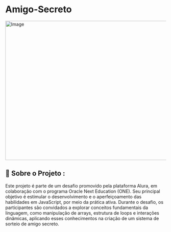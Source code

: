 # Amigo-Secreto

<img width="923" height="436" alt="Image" src="https://github.com/user-attachments/assets/158e81da-817f-46e8-bd4a-40d22754aad7" />

## 🎯 Sobre o Projeto :
Este projeto é parte de um desafio promovido pela plataforma Alura, em colaboração com o programa Oracle Next Education (ONE). Seu principal objetivo é estimular o desenvolvimento e o aperfeiçoamento das habilidades em JavaScript, por meio da prática ativa.
Durante o desafio, os participantes são convidados a explorar conceitos fundamentais da linguagem, como manipulação de arrays, estrutura de loops e interações dinâmicas, aplicando esses conhecimentos na criação de um sistema de sorteio de amigo secreto.
